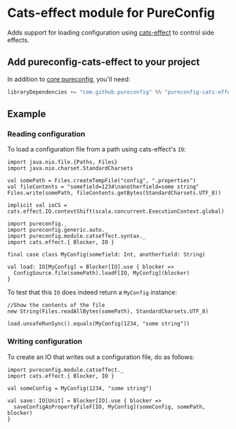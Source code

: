 # Cats-effect module for PureConfig

Adds support for loading configuration using [cats-effect](https://github.com/typelevel/cats-effect) to control side effects.

## Add pureconfig-cats-effect to your project

In addition to [core pureconfig](https://github.com/pureconfig/pureconfig), you'll need:

```scala
libraryDependencies += "com.github.pureconfig" %% "pureconfig-cats-effect" % "0.12.2"
```

## Example

### Reading configuration

To load a configuration file from a path using cats-effect's `IO`:

```tut:invisible
import java.nio.file.{Paths, Files}
import java.nio.charset.StandardCharsets

val somePath = Files.createTempFile("config", ".properties")
val fileContents = "somefield=1234\nanotherfield=some string"
Files.write(somePath, fileContents.getBytes(StandardCharsets.UTF_8))

implicit val ioCS = cats.effect.IO.contextShift(scala.concurrent.ExecutionContext.global)
```

```tut:silent
import pureconfig._
import pureconfig.generic.auto._
import pureconfig.module.catseffect.syntax._
import cats.effect.{ Blocker, IO }

final case class MyConfig(somefield: Int, anotherfield: String)

val load: IO[MyConfig] = Blocker[IO].use { blocker =>
  ConfigSource.file(somePath).loadF[IO, MyConfig](blocker)
}
```

To test that this `IO` does indeed return a `MyConfig` instance:
```tut:book
//Show the contents of the file
new String(Files.readAllBytes(somePath), StandardCharsets.UTF_8)

load.unsafeRunSync().equals(MyConfig(1234, "some string"))
```

### Writing configuration

To create an IO that writes out a configuration file, do as follows:

```tut:silent
import pureconfig.module.catseffect._
import cats.effect.{ Blocker, IO }

val someConfig = MyConfig(1234, "some string")

val save: IO[Unit] = Blocker[IO].use { blocker =>
  saveConfigAsPropertyFileF[IO, MyConfig](someConfig, somePath, blocker)
}
```
